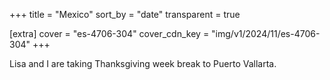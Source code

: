 +++
title = "Mexico"
sort_by = "date"
transparent = true

[extra]
cover = "es-4706-304"
cover_cdn_key = "img/v1/2024/11/es-4706-304"
+++

Lisa and I are taking Thanksgiving week break to Puerto Vallarta.
